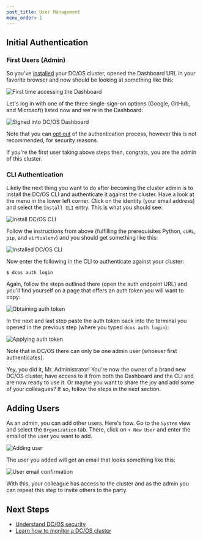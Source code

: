 ```yaml
---
post_title: User Management
menu_order: 1
---
```


## Initial Authentication

### First Users (Admin)

So you've [installed](/docs/1.7/administration/installing/) your DC/OS cluster, opened the Dashboard URL in your favorite browser and now should be looking at something like this:

![First time accessing the Dashboard](../img/user-management-step1.png)

Let's log in with one of the three single-sign-on options (Google, GitHub, and Microsoft) listed now and we're in the Dashboard:

![Signed into DC/OS Dashboard](../img/user-management-step2.png)

Note that you can [opt out](/docs/1.7/administration/opt-out/) of the authentication process, however this is not recommended, for security reasons.

If you're the first user taking above steps then, congrats, you are the admin of this cluster.

### CLI Authentication

Likely the next thing you want to do after becoming the cluster admin is to install the DC/OS CLI and authenticate it against the cluster. Have a look at the menu in the lower left corner. Click on the identity (your email address) and select the `Install CLI` entry. This is what you should see:

![Install DC/OS CLI](../img/user-management-step3.png)

Follow the instructions from above (fulfilling the prerequisites Python, `cURL`, `pip`, and `virtualenv`) and you should get something like this:

![Installed DC/OS CLI](../img/user-management-step4.png)

Now enter the following in the CLI to authenticate against your cluster:

    $ dcos auth login

Again, follow the steps outlined there (open the auth endpoint URL) and you'll find yourself on a page that offers an auth token you will want to copy:

![Obtaining auth token](../img/user-management-step5.png)

In the next and last step paste the auth token back into the terminal you opened in the previous step (where you typed `dcos auth login`):

![Applying auth token](../img/user-management-step6.png)

Note that in DC/OS there can only be one admin user (whoever first authenticates).

Yey, you did it, Mr. Administrator! You're now the owner of a brand new DC/OS cluster, have access to it from both the Dashboard and the CLI and are now ready to use it. Or maybe you want to share the joy and add some of your colleagues? If so, follow the steps in the next section.

## Adding Users

As an admin, you can add other users. Here's how. Go to the `System` view and select the `Organization` tab. There, click on `+ New User` and enter the email of the user you want to add.

![Adding user](../img/user-management-step7.png)

The user you added will get an email that looks something like this:

![User email confirmation](../img/user-management-step8.png)

With this, your colleague has access to the cluster and as the admin you can repeat this step to invite others to the party.

## Next Steps

- [Understand DC/OS security](/docs/1.7/overview/security/)
- [Learn how to monitor a DC/OS cluster](/docs/1.7/administration/monitoring/)
